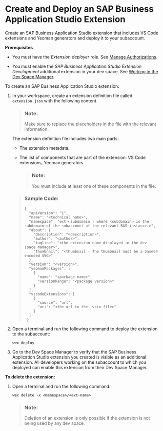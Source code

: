 <!-- loio2064b4e1cd2e4eb3b8851d810fabddb6 -->

# Create and Deploy an SAP Business Application Studio Extension

Create an SAP Business Application Studio extension that includes VS Code extensions and Yeoman generators and deploy it to your subaccount.

**Prerequisites**

-   You must have the *Extension deployer* role. See [Manage Authorizations](https://help.sap.com/viewer/9d1db9835307451daa8c930fbd9ab264/Cloud/en-US/01e69c53003c4b0a8a64310a3f08867d.html).

-   You must enable the *SAP Business Application Studio Extension Development* additional extension in your dev space. See [Working in the Dev Space Manager](working-in-the-dev-space-manager-ad40d52.md).


To create an SAP Business Application Studio extension:

1.  In your workspace, create an extension definition file called `extension.json` with the following content.

    > ### Note:  
    > Make sure to replace the placeholders in the file with the relevant information.

    The extension definition file includes two main parts:

    -   The extension metadata.

    -   The list of components that are part of the extension: VS Code extensions, Yeoman generators

        > ### Note:  
        > You must include at least one of these components in the file.


    > ### Sample Code:  
    > ```
    > {
    >   "apiVersion": "1",
    >   "name": "<technical name>",
    >   "namespace": "ext-<subdomain - where <subdomain> is the subdomain of the subaccount of the relevant BAS instance.>",
    >   "about": {
    >     "description": "<description>",
    >     "author": "<author>",
    >     "tagline": "<the extension name displayed in the dev space manager>",
    >     "thumbnail": "<thumbnail - The thumbnail must be a base64 encoded SVG>"
    >   },
    >   "version": "<version>",
    >   "yeomanPackages": [
    >     {
    >       "name": "<package name>",
    >       "versionRange": "<package version>"
    >     }
    >   ],
    >   "vscodeExtensions": [
    >     {
    >       "source": "url",
    >       "uri": "<the url to the .vsix file>"
    >     }
    >   ]
    >  }
    > ```

2.  Open a terminal and run the following command to deploy the extension to the subaccount:

    ```
    wex deploy
    ```

3.  Go to the Dev Space Manager to verify that the SAP Business Application Studio extension you created is visible as an additional extension. All developers working on the subaccount to which you deployed can enable this extension from their Dev Space Manager.

**To delete the extension:**

1.  Open a terminal and run the following command:

    ```
    wex delete -x <namespace>/<ext-name>
    ```

    > ### Note:  
    > Deletion of an extension is only possible if the extension is not being used by any dev space.


